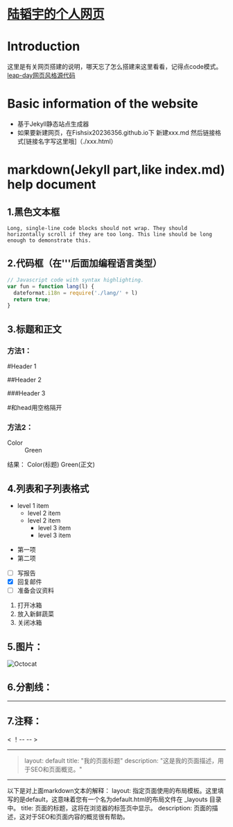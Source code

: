 # [陆韬宇的个人网页](https://fishsix20236356.github.io/)

# Introduction

这里是有关网页搭建的说明，哪天忘了怎么搭建来这里看看，记得点code模式。<br>
[leap-day网页风格源代码](https://github.com/pages-themes/leap-day)

# Basic information of the website

* 基于Jekyll静态站点生成器
* 如果要新建网页，在Fishsix20236356.github.io下 新建xxx.md 然后链接格式[链接名字写这里哦]（./xxx.html）

# markdown(Jekyll part,like index.md) help document

## 1.黑色文本框
```
Long, single-line code blocks should not wrap. They should horizontally scroll if they are too long. This line should be long enough to demonstrate this.
```

## 2.代码框（在'''后面加编程语言类型）

```js
// Javascript code with syntax highlighting.
var fun = function lang(l) {
  dateformat.i18n = require('./lang/' + l)
  return true;
}
```

## 3.标题和正文

### 方法1：
#Header 1

##Header 2

###Header 3

#和head用空格隔开

### 方法2：
<dl>
<dt>Color</dt>
<dd>Green</dd>
</dl>
结果：
Color(标题)
Green(正文)

## 4.列表和子列表格式

- level 1 item
  - level 2 item
  - level 2 item
    - level 3 item
    - level 3 item

* 第一项
* 第二项

- [ ] 写报告
- [x] 回复邮件
- [ ] 准备会议资料

1. 打开冰箱
2. 放入新鲜蔬菜
3. 关闭冰箱

## 5.图片：
![Octocat](https://github.githubassets.com/images/icons/emoji/octocat.png)

## 6.分割线：
* * *

## 7.注释：
< ！--  -- >

---
>layout: default
title: "我的页面标题"
description: "这是我的页面描述，用于SEO和页面概览。"
---

以下是对上面markdown文本的解释：
layout: 指定页面使用的布局模板。这里填写的是default，这意味着您有一个名为default.html的布局文件在 _layouts 目录中。
title: 页面的标题，这将在浏览器的标签页中显示。
description: 页面的描述，这对于SEO和页面内容的概览很有帮助。


